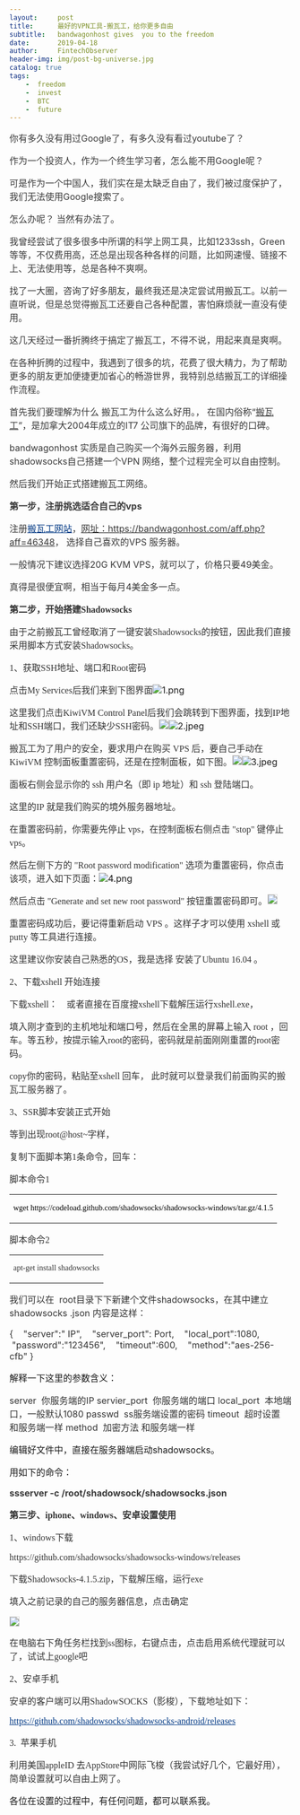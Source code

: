 ```yaml
---
layout:     post
title:      最好的VPN工具-搬瓦工，给你更多自由
subtitle:   bandwagonhost gives  you to the freedom
date:       2019-04-18
author:     FintechObserver
header-img: img/post-bg-universe.jpg
catalog: true
tags:
    -  freedom
    -  invest
    -  BTC
    -  future
---
```

<section data-role="outer" label="Powered by 135editor.com" style="font-size:16px;"><p><span style="font-size: 16px; color: #393939;">你有多久没有用过Google了，有多久没有看过youtube了？</span></p><p><span style="font-size: 16px; color: #393939;">作为一个投资人，作为一个终生学习者，怎么能不用Google呢？</span></p><p><span style="font-size: 16px; color: #393939;">可是作为一个中国人，我们实在是太缺乏自由了，我们被过度保护了，我们无法使用Google搜索了。</span></p><p><span style="font-size: 16px; color: #393939;">怎么办呢？ 当然有办法了。</span></p><p><span style="font-size: 16px; color: #393939;">我曾经尝试了很多很多中所谓的科学上网工具，比如1233ssh，Green等等，不仅费用高，还总是出现各种各样的问题，比如网速慢、链接不上、无法使用等，总是各种不爽啊。</span></p><p><span style="font-size: 16px; color: #393939;">找了一大圈，咨询了好多朋友，最终我还是决定尝试用搬瓦工。以前一直听说，但是总觉得搬瓦工还要自己各种配置，害怕麻烦就一直没有使用。</span></p><p><span style="font-size: 16px; color: #393939;">这几天经过一番折腾终于搞定了搬瓦工，不得不说，用起来真是爽啊。</span></p><p><span style="font-size: 16px; color: #393939;">在各种折腾的过程中，我遇到了很多的坑，花费了很大精力，为了帮助更多的朋友更加便捷更加省心的畅游世界，我特别总结搬瓦工的详细操作流程。</span></p><p><span style="font-size: 16px; color: #393939;">首先我们要理解为什么 搬瓦工为什么这么好用。， 在国内俗称“</span><a href="https://www.zhujiceping.com/tag/%e6%90%ac%e7%93%a6%e5%b7%a5/"><span style="font-size: 16px; color: #393939;">搬瓦工</span></a><span style="font-size: 16px; color: #393939;">”，是加拿大2004年成立的IT7 公司旗下的品牌，有很好的口碑。</span></p><p><span style="font-size: 16px; color: #393939;">bandwagonhost 实质是自己购买一个海外云服务器，利用shadowsocks自己搭建一个VPN 网络，整个过程完全可以自由控制。</span></p><p><span style="font-size: 16px; color: #393939;">然后我们开始正式搭建搬瓦工网络。</span></p><p><span style="font-size: 16px; color: #393939;font-weight: bold;">第一步，注册挑选适合自己的vps</span></p><p><span style="font-size: 16px; color: #393939;">注册</span><a href="https://bandwagonhost.com/aff.php?aff=46348"><span style="font-size: 16px; color: #003884; text-decoration-line: underline;">搬瓦工网站</span></a><span style="font-size: 16px; color: #393939;">，</span><a href="https://bandwagonhost.com/aff.php?aff=46348"><span style="font-size: 16px; color: #393939;">网址：https://bandwagonhost.com/aff.php?aff=46348</span></a><span style="font-size: 16px; color: #393939;">， 选择自己喜欢的VPS 服务器。</span></p><p><span style="font-size: 16px; color: #393939;">一般情况下建议选择20G KVM VPS，就可以了，价格只要49美金。</span></p><p><span style="font-size: 16px; color: #393939;">真得是很便宜啊，相当于每月4美金多一点。</span></p><p><span style="font-size: 16px; font-family: &quot;Microsoft YaHei&quot;, STXihei; color: #333333; font-weight: bold;">第二步，开始搭建Shadowsocks</span></p><p><span style="font-size: 16px; font-family: &quot;Microsoft YaHei&quot;, STXihei; color: #333333;">由于之前搬瓦工曾经取消了一键安装Shadowsocks的按钮，因此我们直接采用脚本方式安装Shadowsocks。</span></p><p><span style="font-size: 16px; font-family: &quot;Microsoft YaHei&quot;, STXihei; color: #333333;">1、获取SSH地址、端口和Root密码</span></p><p><span style="color: #333333; font-family: &quot;Microsoft YaHei&quot;, STXihei; caret-color: red;">点击My Services后我们来到下图界面</span><img src="http://image.135editor.com/files/users/186/1862544/201904/ug8wwOR6_hAaq.png" alt="1.png" style="caret-color: red;"></p><p><span style="font-size: 16px; font-family: &quot;Microsoft YaHei&quot;, STXihei; color: #333333;">这里我们点击KiwiVM Control Panel后我们会跳转到下图界面，找到IP地址和SSH端口，我们还缺少SSH密码。</span><img data-media-type="image" src="http://www.135editor.com/js/ueditor/themes/default/images/spacer.gif" data-attr-org-src-id="3FF578B508BF4C15878EB65A8DE13A67" word_img="file:///D:/youdao/anthony.zhao@163.com/a2ce9ab322184cfa98dd2648addb82b0/dasdasdsa.jpeg" style="background: url(&quot;http://www.135editor.com/js/ueditor/lang/zh-cn/images/localimage.png&quot;) center center no-repeat; caret-color: red; border: 1px solid rgb(221, 221, 221);"><img src="http://image.135editor.com/files/users/186/1862544/201904/n3wuvce6_QrkC.jpeg" alt="2.jpeg" style="caret-color: red;"></p><p><span style="font-size: 16px; font-family: &quot;Microsoft YaHei&quot;, STXihei; color: #333333;">搬瓦工为了用户的安全，要求用户在购买 VPS 后，要自己手动在 KiwiVM 控制面板重置密码，还是在控制面板，如下图。</span><img data-media-type="image" src="http://www.135editor.com/js/ueditor/themes/default/images/spacer.gif" data-attr-org-src-id="305366202CCC47EC862D333AFBC1856A" word_img="file:///D:/youdao/anthony.zhao@163.com/92eae814d1d5420f8789156f1224082b/sshroot4.png" style="background: url(&quot;http://www.135editor.com/js/ueditor/lang/zh-cn/images/localimage.png&quot;) center center no-repeat; caret-color: red; border: 1px solid rgb(221, 221, 221);"><img src="http://image.135editor.com/files/users/186/1862544/201904/H8hB3AuB_jOZE.jpeg" alt="3.jpeg" style="caret-color: red;"></p><p><span style="font-size: 16px; font-family: &quot;Microsoft YaHei&quot;, STXihei; color: #333333;">面板右侧会显示你的 ssh 用户名（即 ip 地址）和 ssh 登陆端口。</span></p><p><font color="#333333" face="Microsoft YaHei, STXihei">这里的IP&nbsp;就是我们购买的境外服务器地址。</font></p><p><span style="font-size: 16px; font-family: &quot;Microsoft YaHei&quot;, STXihei; color: #333333;">在重置密码前，你需要先停止 vps，在控制面板右侧点击 "stop" 键停止 vps。</span></p><p><span style="font-size: 16px; font-family: &quot;Microsoft YaHei&quot;, STXihei; color: #333333;">然后左侧下方的 "Root password modification" 选项为重置密码，你点击该项，进入如下页面：</span><img src="http://image.135editor.com/files/users/186/1862544/201904/XPPgAAYa_TpSD.png" alt="4.png" style="caret-color: red;"></p><p><span style="font-size: 16px; font-family: &quot;Microsoft YaHei&quot;, STXihei; color: #333333;">然后点击 "Generate and set new root password" 按钮重置密码即可。</span><img data-media-type="image" src="http://www.135editor.com/js/ueditor/themes/default/images/spacer.gif" data-attr-org-src-id="340E0D3D5EF24521A77892EC46F05E2E" word_img="file:///D:/youdao/anthony.zhao@163.com/a106c774ce25428c9804bc14f5a304fa/ssh6.png" style="background: url(&quot;http://www.135editor.com/js/ueditor/lang/zh-cn/images/localimage.png&quot;) center center no-repeat; caret-color: red; border: 1px solid rgb(221, 221, 221);"></p><p><span style="font-size: 16px; font-family: &quot;Microsoft YaHei&quot;, STXihei; color: #333333;">重置密码成功后，要记得重新启动 VPS 。这样子才可以使用 xshell 或 putty 等工具进行连接。</span></p><p><span style="font-size: 16px; font-family: &quot;Microsoft YaHei&quot;, STXihei; color: #333333;">这里建议你安装自己熟悉的OS，我是选择 安装了Ubuntu 16.04 。</span></p><p><span style="font-size: 16px; font-family: &quot;Microsoft YaHei&quot;, STXihei; color: #333333;">2、下载xshell 开始连接</span></p><p><span style="font-size: 16px; font-family: &quot;Microsoft YaHei&quot;, STXihei; color: #333333;">下载xshell： &nbsp; &nbsp;或者直接在百度搜xshell下载解压运行xshell.exe，</span></p><p><span style="font-size: 16px; font-family: &quot;Microsoft YaHei&quot;, STXihei; color: #333333;">填入刚才查到的主机地址和端口号，然后在全黑的屏幕上输入 root ，回车。等五秒，按提示输入root的密码，密码就是前面刚刚重置的root密码。</span></p><p><span style="font-size: 16px; font-family: &quot;Microsoft YaHei&quot;, STXihei; color: #333333;">copy你的密码，粘贴至xshell 回车， 此时就可以登录我们前面购买的</span><span style="font-size: 16px; color: #393939;">搬瓦工服务器了。</span></p><p><span style="font-size: 16px; font-family: &quot;Microsoft YaHei&quot;, STXihei; color: #333333;">3、SSR脚本安装正式开始</span></p><p><span style="font-size: 16px; font-family: &quot;Microsoft YaHei&quot;, STXihei; color: #333333;">等到出现root@host~字样，</span></p><p><span style="font-size: 16px; font-family: &quot;Microsoft YaHei&quot;, STXihei; color: #333333;">复制下面脚本第1条命令，回车：</span></p><p><span style="font-size: 16px; font-family: &quot;Microsoft YaHei&quot;, STXihei; color: #333333;">脚本命令1</span></p><table width="0"><tbody><tr style="height: 40px;" class="firstRow"><td data-cell-id="6615-1555554035973-cell-0-0" style="font-size: 14px; color: rgb(57, 57, 57); border-color: rgb(167, 167, 167); overflow: hidden; white-space: pre-wrap; margin: 5px 10px;"><p><span style="font-size: 14px; font-family: &quot;Microsoft YaHei&quot;, STXihei; color: #000000; background-color: transparent;">wget https://codeload.github.com/shadowsocks/shadowsocks-windows/tar.gz/4.1.5</span></p></td></tr></tbody></table><p><span style="font-size: 16px; font-family: &quot;Microsoft YaHei&quot;, STXihei; color: #333333;">脚本命令2</span></p><table width="0"><tbody><tr style="height: 40px;" class="firstRow"><td data-cell-id="9081-1555554035974-cell-0-0" style="font-size: 14px; color: rgb(57, 57, 57); border-color: rgb(167, 167, 167); overflow: hidden; vertical-align: middle; white-space: pre-wrap; margin: 5px 10px;"><p><span style="font-size: 14px; font-family: &quot;Microsoft YaHei&quot;, STXihei; color: #333333; background-color: transparent;">apt-get install&nbsp;shadowsocks</span></p></td></tr></tbody></table><p><span style="color: #333333;">我们可以在 &nbsp;root目录下下新建个文件shadowsocks，在其中建立shadowsocks .json 内容是这样：</span></p><p><span style="color: #333333;">{
 &nbsp; &nbsp;"server":" IP",
 &nbsp; &nbsp;"server_port": Port,
 &nbsp; &nbsp;"local_port":1080,
 &nbsp; &nbsp;"password":"123456",
 &nbsp; &nbsp;"timeout":600,
 &nbsp; &nbsp;"method":"aes-256-cfb"
}</span></p><p>解释一下这里的参数含义：</p><p><span style="color: #333333;">server &nbsp;你服务端的IP
servier_port &nbsp;你服务端的端口
local_port &nbsp;本地端口，一般默认1080
passwd &nbsp;ss服务端设置的密码
timeout &nbsp;超时设置 和服务端一样
method &nbsp;加密方法 和服务端一样</span></p><p>编辑好文件中，直接在服务器端启动shadowsocks。&nbsp;</p><p>用如下的命令：</p><p><span style="color: #393939; font-weight: bold;">ssserver -c /root/shadowsock/shadowsocks.json &nbsp;</span></p><p><span style="font-size: 16px; font-family: &quot;Microsoft YaHei&quot;, STXihei; color: #333333; font-weight: bold;">第三步、iphone、windows、安卓设置使用</span></p><p><span style="font-size: 16px; font-family: &quot;Microsoft YaHei&quot;, STXihei; color: #333333;">1、windows下载</span></p><p><span style="font-size: 16px; font-family: &quot;Microsoft YaHei&quot;, STXihei; color: #333333;">https://github.com/shadowsocks/shadowsocks-windows/releases</span></p><p><span style="font-size: 16px; font-family: &quot;Microsoft YaHei&quot;, STXihei; color: #333333;">下载Shadowsocks-4.1.5.zip，下载解压缩，运行exe</span></p><p><span style="font-size: 16px; font-family: &quot;Microsoft YaHei&quot;, STXihei; color: #333333;">填入之前记录的自己的服务器信息，点击确定</span></p><p><img data-media-type="image" src="http://www.135editor.com/js/ueditor/themes/default/images/spacer.gif" style="background:url(http://www.135editor.com/js/ueditor/lang/zh-cn/images/localimage.png) no-repeat center center;border:1px solid #ddd" data-attr-org-src-id="56FF6F14B4384DBDA7BEA62041814E73" word_img="file:///D:/youdao/anthony.zhao@163.com/a7bc93ddd83c46909735883c6cd44010/c2amp690-2-2.png"></p><p><span style="font-size: 16px; font-family: &quot;Microsoft YaHei&quot;, STXihei; color: #333333;">在电脑右下角任务栏找到ss图标，右键点击，点击启用系统代理就可以了，试试上google吧</span></p><p><span style="font-size: 16px; font-family: &quot;Microsoft YaHei&quot;, STXihei; color: #333333;">2、安卓手机</span></p><p><span style="font-size: 16px; font-family: &quot;Microsoft YaHei&quot;, STXihei; color: #333333;">安卓的客户端可以用ShadowSOCKS（影梭），下载地址如下：</span></p><p><a href="https://github.com/shadowsocks/shadowsocks-android/releases"><span style="font-size: 16px; font-family: &quot;Microsoft YaHei&quot;, STXihei; color: #003884; text-decoration-line: underline;">https://github.com/shadowsocks/shadowsocks-android/releases</span></a></p><p><span style="font-size: 16px; font-family: &quot;Microsoft YaHei&quot;, STXihei; color: #333333;">3. &nbsp;苹果手机</span></p><p><span style="font-size: 16px; font-family: &quot;Microsoft YaHei&quot;, STXihei; color: #333333;">利用美国appleID 去AppStore中网际飞梭（我尝试好几个，它最好用），简单设置就可以自由上网了。
</span></p>

各位在设置的过程中，有任何问题，都可以联系我。

</section>